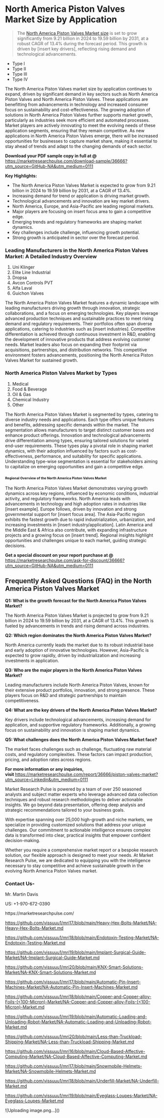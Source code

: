 <h1>North America Piston Valves Market&nbsp;Size by Application</h1><blockquote><p>The <a href="https://marketresearchpulse.com/download-sample/36666?utm_source=GitHub-NA&amp;utm_medium=0111">North America Piston Valves Market size</a> is set to grow significantly from 9.21 billion in 2024 to 19.59 billion by 2031, at a robust CAGR of 13.4% during the forecast period. This growth is driven by [insert key drivers], reflecting rising demand and technological advancements.</p></blockquote><ul><li>Type I<li> Type II<li> Type III<li> Type IV</li></ul><p>The North America Piston Valves market size by application continues to expand, driven by significant demand in key sectors such as North America Piston Valves and North America Piston Valves. These applications are benefitting from advancements in technology and increased consumer focus on sustainability and cost-effectiveness. The growing adoption of solutions in North America Piston Valves further supports market growth, particularly as industries seek more efficient and automated processes. Market players are actively innovating to meet the evolving needs of these application segments, ensuring that they remain competitive. As new applications in North America Piston Valves emerge, there will be increased opportunities for businesses to capture market share, making it essential to stay ahead of trends and adapt to the changing demands of each sector.</p><p><strong>Download your PDF sample copy in full at @ </strong><a href="https://marketresearchpulse.com/download-sample/36666?utm_source=GitHub-NA&amp;utm_medium=0111">https://marketresearchpulse.com/download-sample/36666?utm_source=GitHub-NA&amp;utm_medium=0111</a></p><p><strong>Key Highlights: </strong></p><ul><li>The North America Piston Valves Market is expected to grow from 9.21 billion in 2024 to 19.59 billion by 2031, at a CAGR of 13.4%.</li><li>Increasing demand for trend or application is driving market growth.</li><li>Technological advancements and innovation are key market drivers.</li><li>North America, Europe, and Asia-Pacific are leading regional markets.</li><li>Major players are focusing on insert focus area to gain a competitive edge.</li><li>Emerging trends and regulatory frameworks are shaping market dynamics.</li><li>Key challenges include challenge, influencing growth potential.</li><li>Strong growth is anticipated in sector over the forecast period.</li></ul><h3>Leading Manufacturers in the North America Piston Valves Market: A Detailed Industry Overview</h3><ol><li>Uni Klinger</li><li>Elite Line Industrial</li><li>Dropsa</li><li>Avcon Controls PVT</li><li>Alfa Laval</li><li>Guichon Valves</li></ol><div class="flex max-w-full flex-col flex-grow"><div class="min-h-8 text-message flex w-full flex-col items-end gap-2 whitespace-normal break-words [.text-message+&amp;]:mt-5" dir="auto" data-message-author-role="assistant" data-message-id="fd8432e4-4910-450d-b182-61b7bfb0a01f" data-message-model-slug="gpt-4o"><div class="flex w-full flex-col gap-1 empty:hidden first:pt-[3px]"><div class="markdown prose w-full break-words dark:prose-invert light"><p>The North America Piston Valves Market features a dynamic landscape with leading manufacturers driving growth through innovation, strategic collaborations, and a focus on emerging technologies. Key players leverage advanced production techniques and sustainable practices to meet rising demand and regulatory requirements. Their portfolios often span diverse applications, catering to industries such as [insert industries]. Competitive differentiation is achieved through continuous investment in R&amp;D, enabling the development of innovative products that address evolving customer needs. Market leaders also focus on expanding their footprint via acquisitions, partnerships, and distribution networks. This competitive environment fosters advancements, positioning the North America Piston Valves Market for sustained growth.</p></div></div></div></div><h3>North America Piston Valves Market by Types</h3><ol><li>Medical<li> Food & Beverage<li> Oil & Gas<li> Chemical Industry<li> Other</li></ol><div class="flex max-w-full flex-col flex-grow"><div class="min-h-8 text-message flex w-full flex-col items-end gap-2 whitespace-normal break-words [.text-message+&amp;]:mt-5" dir="auto" data-message-author-role="assistant" data-message-id="084470be-0bb7-4664-bddf-5156b4f41249" data-message-model-slug="gpt-4o-mini"><div class="flex w-full flex-col gap-1 empty:hidden first:pt-[3px]"><div class="markdown prose w-full break-words dark:prose-invert light"><p>The North America Piston Valves Market is segmented by types, catering to diverse industry needs and applications. Each type offers unique features and benefits, addressing specific demands within the market. The segmentation allows manufacturers to target distinct customer bases and enhance product offerings. Innovation and technological advancements drive differentiation among types, ensuring tailored solutions for varied end-user requirements. These types play a pivotal role in shaping market dynamics, with their adoption influenced by factors such as cost-effectiveness, performance, and suitability for specific applications. Understanding type-wise segmentation is essential for stakeholders aiming to capitalize on emerging opportunities and gain a competitive edge.</p></div></div></div></div><h3><span style="font-size: 11px;">Regional Overview of the North America Piston Valves Market</span></h3><div class="flex max-w-full flex-col flex-grow"><div class="min-h-8 text-message flex w-full flex-col items-end gap-2 whitespace-normal break-words [.text-message+&amp;]:mt-5" dir="auto" data-message-author-role="assistant" data-message-id="e9038762-ce64-4e30-91c9-9bd413514231" data-message-model-slug="gpt-4o-mini"><div class="flex w-full flex-col gap-1 empty:hidden first:pt-[3px]"><div class="markdown prose w-full break-words dark:prose-invert light"><p>The North America Piston Valves Market demonstrates varying growth dynamics across key regions, influenced by economic conditions, industrial activity, and regulatory frameworks. North America leads with advancements in technology and high adoption rates in industries like [insert example]. Europe follows, driven by innovation and strong governmental support for [insert focus area]. The Asia-Pacific region exhibits the fastest growth due to rapid industrialization, urbanization, and increasing investments in [insert industry/application]. Latin America and the Middle East &amp; Africa also contribute, with expanding infrastructure projects and a growing focus on [insert trend]. Regional insights highlight opportunities and challenges unique to each market, guiding strategic decisions.</p></div></div></div></div><p><strong>Get a special discount on your report purchase at @ </strong><a href="https://marketresearchpulse.com/ask-for-discount/36666?utm_source=GitHub-NA&amp;utm_medium=0111">https://marketresearchpulse.com/ask-for-discount/36666?utm_source=GitHub-NA&amp;utm_medium=0111</a></p><h2>Frequently Asked Questions (FAQ) in the North America Piston Valves Market</h2><p><strong>Q1: What is the growth forecast for the North America Piston Valves Market?</strong></p><p>The North America Piston Valves Market is projected to grow from 9.21 billion in 2024 to 19.59 billion by 2031, at a CAGR of 13.4%. This growth is fueled by advancements in trends and rising demand across industries.</p><p><strong>Q2: Which region dominates the North America Piston Valves Market?</strong></p><p>North America currently leads the market due to its robust industrial base and early adoption of innovative technologies. However, Asia-Pacific is expected to grow rapidly, driven by industrialization and increasing investments in application.</p><p><strong>Q3: Who are the major players in the North America Piston Valves Market?</strong></p><p>Leading manufacturers include North America Piston Valves, known for their extensive product portfolios, innovation, and strong presence. These players focus on R&amp;D and strategic partnerships to maintain competitiveness.</p><p><strong>Q4: What are the key drivers of the North America Piston Valves Market?</strong></p><p>Key drivers include technological advancements, increasing demand for application, and supportive regulatory frameworks. Additionally, a growing focus on sustainability and innovation is shaping market dynamics.</p><p><strong>Q5: What challenges does the North America Piston Valves Market face?</strong></p><p>The market faces challenges such as challenge, fluctuating raw material costs, and regulatory complexities. These factors can impact production, pricing, and adoption rates across regions.</p><p><strong>For more information or any inquiries, visit&nbsp;</strong><a href="https://marketresearchpulse.com/report/36666/piston-valves-market?utm_source=Linkedin&utm_medium=0111">https://marketresearchpulse.com/report/36666/piston-valves-market?utm_source=Linkedin&utm_medium=0111</a></p><p>Market Research Pulse is powered by a team of over 250 seasoned analysts and subject matter experts who leverage advanced data collection techniques and robust research methodologies to deliver actionable insights. We go beyond data presentation, offering deep analysis and strategic recommendations tailored to your business goals.</p><p>With expertise spanning over 25,000 high-growth and niche markets, we specialize in providing customized solutions that address your unique challenges. Our commitment to actionable intelligence ensures complex data is transformed into clear, practical insights that empower confident decision-making.</p><p>Whether you require a comprehensive market report or a bespoke research solution, our flexible approach is designed to meet your needs. At Market Research Pulse, we are dedicated to equipping you with the intelligence necessary to stay competitive and achieve sustainable growth in the evolving North America Piston Valves market.</p><h3><strong>Contact Us-</strong></h3><p>Mr. Martin Davis</p><p>US: +1-970-672-0390</p><p>https://marketresearchpulse.com/</p><p><a href="https://github.com/vissuuu1/mri17/blob/main/Heavy-Hex-Bolts-Market/NA-Heavy-Hex-Bolts-Market.md">https://github.com/vissuuu1/mri17/blob/main/Heavy-Hex-Bolts-Market/NA-Heavy-Hex-Bolts-Market.md</a></p><p><a href="https://github.com/vissuuu1/mri18/blob/main/Endotoxin-Testing-Market/NA-Endotoxin-Testing-Market.md">https://github.com/vissuuu1/mri18/blob/main/Endotoxin-Testing-Market/NA-Endotoxin-Testing-Market.md</a></p><p><a href="https://github.com/vissuuu1/mri19/blob/main/Implant-Surgical-Guide-Market/NA-Implant-Surgical-Guide-Market.md">https://github.com/vissuuu1/mri19/blob/main/Implant-Surgical-Guide-Market/NA-Implant-Surgical-Guide-Market.md</a></p><p><a href="https://github.com/vissuuu1/mri20/blob/main/KNX-Smart-Solutions-Market/NA-KNX-Smart-Solutions-Market.md">https://github.com/vissuuu1/mri20/blob/main/KNX-Smart-Solutions-Market/NA-KNX-Smart-Solutions-Market.md</a></p><p><a href="https://github.com/vissuuu1/mri17/blob/main/Automatic-Pin-Insert-Machines-Market/NA-Automatic-Pin-Insert-Machines-Market.md">https://github.com/vissuuu1/mri17/blob/main/Automatic-Pin-Insert-Machines-Market/NA-Automatic-Pin-Insert-Machines-Market.md</a></p><p><a href="https://github.com/vissuuu1/mri18/blob/main/Copper-and-Copper-alloy-Foils-(<100-Micron)-Market/NA-Copper-and-Copper-alloy-Foils-(<100-Micron)-Market.md">https://github.com/vissuuu1/mri18/blob/main/Copper-and-Copper-alloy-Foils-(<100-Micron)-Market/NA-Copper-and-Copper-alloy-Foils-(<100-Micron)-Market.md</a></p><p><a href="https://github.com/vissuuu1/mri19/blob/main/Automatic-Loading-and-Unloading-Robot-Market/NA-Automatic-Loading-and-Unloading-Robot-Market.md">https://github.com/vissuuu1/mri19/blob/main/Automatic-Loading-and-Unloading-Robot-Market/NA-Automatic-Loading-and-Unloading-Robot-Market.md</a></p><p><a href="https://github.com/vissuuu1/mri20/blob/main/Less-than-Truckload-Shipping-Market/NA-Less-than-Truckload-Shipping-Market.md">https://github.com/vissuuu1/mri20/blob/main/Less-than-Truckload-Shipping-Market/NA-Less-than-Truckload-Shipping-Market.md</a></p><p><a href="https://github.com/vissuuu1/mri16/blob/main/Cloud-Based-Affective-Computing-Market/NA-Cloud-Based-Affective-Computing-Market.md">https://github.com/vissuuu1/mri16/blob/main/Cloud-Based-Affective-Computing-Market/NA-Cloud-Based-Affective-Computing-Market.md</a></p><p><a href="https://github.com/vissuuu1/mri17/blob/main/Snowmobile-Helmets-Market/NA-Snowmobile-Helmets-Market.md">https://github.com/vissuuu1/mri17/blob/main/Snowmobile-Helmets-Market/NA-Snowmobile-Helmets-Market.md</a></p><p><a href="https://github.com/vissuuu1/mri18/blob/main/Underfill-Market/NA-Underfill-Market.md">https://github.com/vissuuu1/mri18/blob/main/Underfill-Market/NA-Underfill-Market.md</a></p><p><a href="https://github.com/vissuuu1/mri19/blob/main/Eyeglass-Loupes-Market/NA-Eyeglass-Loupes-Market.md">https://github.com/vissuuu1/mri19/blob/main/Eyeglass-Loupes-Market/NA-Eyeglass-Loupes-Market.md</a></p>
![Uploading image.png…]()
